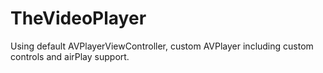 # TheVideoPlayer

Using default AVPlayerViewController, custom AVPlayer including custom controls and airPlay support.
